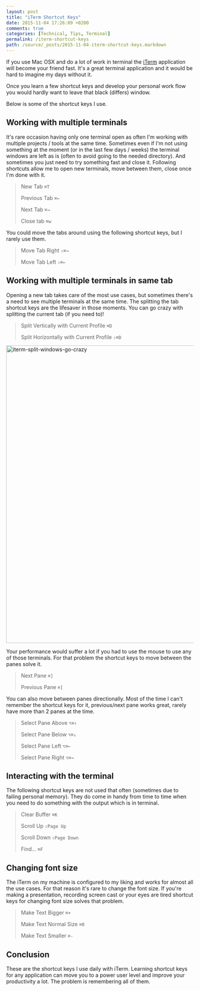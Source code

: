 ```yaml
---
layout: post
title: "iTerm Shortcut Keys"
date: 2015-11-04 17:26:09 +0200
comments: true
categories: [Technical, Tips, Terminal]
permalink: /iterm-shortcut-keys
path: /source/_posts/2015-11-04-iterm-shortcut-keys.markdown
---
```


If you use Mac OSX and do a lot of work in terminal the [iTerm](https://www.iterm2.com) application will become your friend fast. It's a great terminal application and it would be hard to imagine my days without it.

Once you learn a few shortcut keys and develop your personal work flow you would hardly want to leave that black (differs) window.

Below is some of the shortcut keys I use.

## Working with multiple terminals

It's rare occasion having only one terminal open as often I'm working with multiple projects / tools at the same time. Sometimes even if I'm not using something at the moment (or in the last few days / weeks) the terminal windows are left as is (often to avoid going to the needed directory). And sometimes you just need to try something fast and close it. Following shortcuts allow me to open new terminals, move between them, close once I'm done with it.

> New Tab `⌘T`
> 
> Previous Tab `⌘←`
> 
> Next Tab `⌘→`
> 
> Close tab `⌘w`

You could move the tabs around using the following shortcut keys, but I rarely use them.

> Move Tab Right `⇧⌘→`
> 
> Move Tab Left `⇧⌘←`

## Working with multiple terminals in same tab

Opening a new tab takes care of the most use cases, but sometimes there's a need to see multiple terminals at the same time. The splitting the tab shortcut keys are the lifesaver in those moments. You can go crazy with splitting the current tab (if you need to)!

> Split Vertically with Current Profile `⌘D`
> 
> Split Horizontally with Current Profile `⇧⌘D`

<a data-flickr-embed="true"  href="https://www.flickr.com/photos/ifdattic/22596362330/in/dateposted-public/" title="iterm-split-windows-go-crazy"><img src="https://farm6.staticflickr.com/5658/22596362330_9a8d2fabed_c.jpg" width="733" height="800" alt="iterm-split-windows-go-crazy"></a><script async src="//embedr.flickr.com/assets/client-code.js" charset="utf-8"></script>

Your performance would suffer a lot if you had to use the mouse to use any of those terminals. For that problem the shortcut keys to move between the panes solve it.

> Next Pane `⌘]`
> 
> Previous Pane `⌘[`

You can also move between panes directionally. Most of the time I can't remember the shortcut keys for it, previous/next pane works great, rarely have more than 2 panes at the time.

> Select Pane Above `⌥⌘↑`
> 
> Select Pane Below `⌥⌘↓`
> 
> Select Pane Left `⌥⌘←`
> 
> Select Pane Right `⌥⌘→`

## Interacting with the terminal

The following shortcut keys are not used that often (sometimes due to failing personal memory). They do come in handy from time to time when you need to do something with the output which is in terminal.

> Clear Buffer `⌘K`
> 
> Scroll Up `⇧Page Up`
> 
> Scroll Down `⇧Page Down`
> 
> Find... `⌘F`

## Changing font size

The iTerm on my machine is configured to my liking and works for almost all the use cases. For that reason it's rare to change the font size. If you're making a presentation, recording screen cast or your eyes are tired shortcut keys for changing font size solves that problem.

> Make Text Bigger `⌘+`
> 
> Make Text Normal Size `⌘0`
> 
> Make Text Smaller `⌘-`

## Conclusion

These are the shortcut keys I use daily with iTerm. Learning shortcut keys for any application can move you to a power user level and improve your productivity a lot. The problem is remembering all of them.

